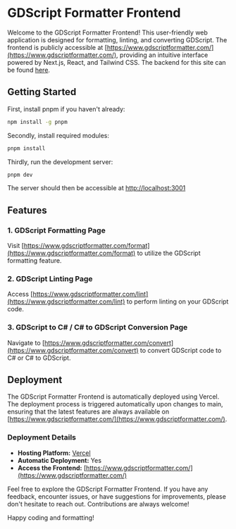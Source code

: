 # GDScript Formatter Frontend

Welcome to the GDScript Formatter Frontend! This user-friendly web application is designed for formatting, linting, and converting GDScript. The frontend is publicly accessible at [https://www.gdscriptformatter.com/](https://www.gdscriptformatter.com/), providing an intuitive interface powered by Next.js, React, and Tailwind CSS. The backend for this site can be found [here](https://github.com/dec-land/gd-format-backend).

## Getting Started

First, install pnpm if you haven't already:

```bash
npm install -g pnpm
```

Secondly, install required modules:

```bash
pnpm install
```

Thirdly, run the development server:

```bash
pnpm dev
```

The server should then be accessible at [http://localhost:3001](http://localhost:3001/health)

## Features

### 1. GDScript Formatting Page

Visit [https://www.gdscriptformatter.com/format](https://www.gdscriptformatter.com/format) to utilize the GDScript formatting feature.

### 2. GDScript Linting Page

Access [https://www.gdscriptformatter.com/lint](https://www.gdscriptformatter.com/lint) to perform linting on your GDScript code.

### 3. GDScript to C# / C# to GDScript Conversion Page

Navigate to [https://www.gdscriptformatter.com/convert](https://www.gdscriptformatter.com/convert) to convert GDScript code to C# or C# to GDScript.

## Deployment

The GDScript Formatter Frontend is automatically deployed using Vercel. The deployment process is triggered automatically upon changes to main, ensuring that the latest features are always available on [https://www.gdscriptformatter.com/](https://www.gdscriptformatter.com/).

### Deployment Details

- **Hosting Platform:** [Vercel](https://vercel.com/)
- **Automatic Deployment:** Yes
- **Access the Frontend:** [https://www.gdscriptformatter.com/](https://www.gdscriptformatter.com/)

Feel free to explore the GDScript Formatter Frontend. If you have any feedback, encounter issues, or have suggestions for improvements, please don't hesitate to reach out. Contributions are always welcome!

Happy coding and formatting!